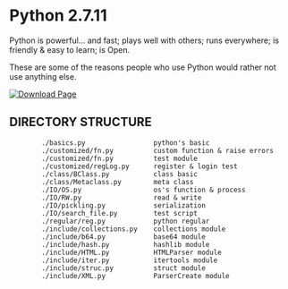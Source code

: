 Python 2.7.11
===============================

Python is powerful... and fast;
plays well with others;
runs everywhere;
is friendly & easy to learn;
is Open.

These are some of the reasons people who use Python would rather not use anything else.

[![Download Page](https://poser.pugx.org/yiisoft/yii2-app-advanced/v/stable.png)](https://www.python.org/ftp/python/2.7.11/)

DIRECTORY STRUCTURE
-------------------

```
		./basics.py 				python's basic
		./customized/fn.py  		custom function & raise errors
		./customized/fn.py 			test module
		./customized/regLog.py 		register & login test
		./class/BClass.py 			class basic
		./class/Metaclass.py 		meta class
		./IO/OS.py 					os's function & process
		./IO/RW.py 					read & write
		./IO/pickling.py 			serialization
		./IO/search_file.py 		test script
		./regular/reg.py 			python regular
		./include/collections.py 	collections module
		./include/b64.py 			base64 module
		./include/hash.py 			hashlib module
		./include/HTML.py 			HTMLParser module
		./include/iter.py 			itertools module
		./include/struc.py 			struct module
		./include/XML.py 			ParserCreate module
```

